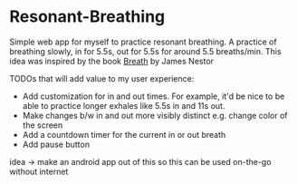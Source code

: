 # Resonant-Breathing

Simple web app for myself to practice resonant breathing. A practice of breathing slowly, in for 5.5s, out for 5.5s for around 5.5 breaths/min. This idea was inspired by the book [Breath](https://www.amazon.com/Breath-New-Science-Lost-Art/dp/0735213615) by James Nestor

TODOs that will add value to my user experience: 
<ul>
  <li>Add customization for in and out times. For example, it'd be nice to be able to practice longer exhales like 5.5s in and 11s out.</li>
  <li>Make changes b/w in and out more visibly distinct e.g. change color of the screen</li>
  <li>Add a countdown timer for the current in or out breath</li>
  <li>Add pause button</li>
</ul>

idea -> make an android app out of this so this can be used on-the-go without internet
